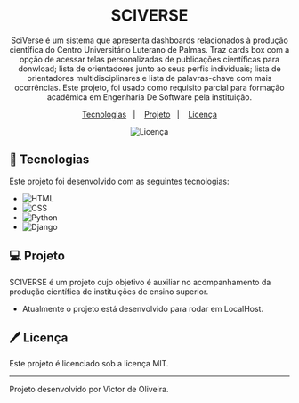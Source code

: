 <h1 align="center"> SCIVERSE </h1>

<p align="center">
SciVerse é um sistema que apresenta dashboards relacionados à produção científica do Centro Universitário Luterano de Palmas. Traz cards box com a opção de acessar telas personalizadas de publicações científicas para donwload; lista de orientadores junto ao seus perfis individuais; lista de orientadores 
  multidisciplinares e lista de palavras-chave com mais ocorrências. Este projeto, foi usado como requisito parcial para formação acadêmica em Engenharia De Software pela instituição.  <br/>
</p>

<p align="center">
  <a href="#-tecnologias">Tecnologias</a>&nbsp;&nbsp;&nbsp;|&nbsp;&nbsp;&nbsp;
  <a href="#-projeto">Projeto</a>&nbsp;&nbsp;&nbsp;|&nbsp;&nbsp;&nbsp;
  <a href="#%EF%B8%8F-licença">Licença</a>
</p>

<p align="center">
  <img alt="Licença" src="https://img.shields.io/static/v1?label=license&message=MIT&color=49AA26&labelColor=000000">
</p>

## 🚀 Tecnologias

Este projeto foi desenvolvido com as seguintes tecnologias:

- ![HTML](https://img.shields.io/badge/-HTML-0D1117?style=for-the-badge&logo=HTML5&labelColor=0D1117)&nbsp;
- ![CSS](https://img.shields.io/badge/-CSS-0D1117?style=for-the-badge&logo=CSS3&logoColor=1572B6&labelColor=0D1117)&nbsp;
- ![Python](https://img.shields.io/badge/-Python-0D1117?style=for-the-badge&logo=python&labelColor=0D1117)&nbsp;
- ![Django](https://img.shields.io/badge/-Django-0D1117?style=for-the-badge&logo=django&labelColor=#af018b)&nbsp;


## 💻 Projeto

SCIVERSE é um projeto cujo objetivo é auxiliar no acompanhamento da produção científica de instituições de ensino superior.

- Atualmente o projeto está desenvolvido para rodar em LocalHost.

## 🖊️ Licença

Este projeto é licenciado sob a licença MIT.

---

Projeto desenvolvido por Victor de Oliveira.
